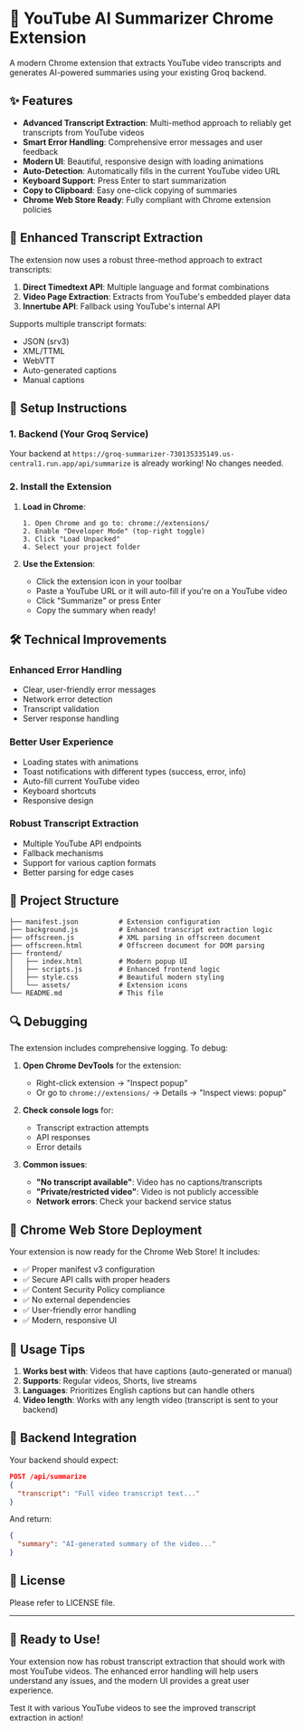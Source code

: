 # 🎥 YouTube AI Summarizer Chrome Extension

A modern Chrome extension that extracts YouTube video transcripts and generates AI-powered summaries using your existing Groq backend.

## ✨ Features

- **Advanced Transcript Extraction**: Multi-method approach to reliably get transcripts from YouTube videos
- **Smart Error Handling**: Comprehensive error messages and user feedback
- **Modern UI**: Beautiful, responsive design with loading animations
- **Auto-Detection**: Automatically fills in the current YouTube video URL
- **Keyboard Support**: Press Enter to start summarization
- **Copy to Clipboard**: Easy one-click copying of summaries
- **Chrome Web Store Ready**: Fully compliant with Chrome extension policies

## 🚀 Enhanced Transcript Extraction

The extension now uses a robust three-method approach to extract transcripts:

1. **Direct Timedtext API**: Multiple language and format combinations
2. **Video Page Extraction**: Extracts from YouTube's embedded player data
3. **Innertube API**: Fallback using YouTube's internal API

Supports multiple transcript formats:
- JSON (srv3)
- XML/TTML
- WebVTT
- Auto-generated captions
- Manual captions

## 🔧 Setup Instructions

### 1. Backend (Your Groq Service)
Your backend at `https://groq-summarizer-730135335149.us-central1.run.app/api/summarize` is already working! No changes needed.

### 2. Install the Extension

1. **Load in Chrome**:
   ```
   1. Open Chrome and go to: chrome://extensions/
   2. Enable "Developer Mode" (top-right toggle)
   3. Click "Load Unpacked"
   4. Select your project folder
   ```

2. **Use the Extension**:
   - Click the extension icon in your toolbar
   - Paste a YouTube URL or it will auto-fill if you're on a YouTube video
   - Click "Summarize" or press Enter
   - Copy the summary when ready!

## 🛠️ Technical Improvements

### Enhanced Error Handling
- Clear, user-friendly error messages
- Network error detection
- Transcript validation
- Server response handling

### Better User Experience
- Loading states with animations
- Toast notifications with different types (success, error, info)
- Auto-fill current YouTube video
- Keyboard shortcuts
- Responsive design

### Robust Transcript Extraction
- Multiple YouTube API endpoints
- Fallback mechanisms
- Support for various caption formats
- Better parsing for edge cases

## 📁 Project Structure

```
├── manifest.json          # Extension configuration
├── background.js          # Enhanced transcript extraction logic
├── offscreen.js           # XML parsing in offscreen document
├── offscreen.html         # Offscreen document for DOM parsing
├── frontend/
│   ├── index.html         # Modern popup UI
│   ├── scripts.js         # Enhanced frontend logic
│   ├── style.css          # Beautiful modern styling
│   └── assets/            # Extension icons
└── README.md              # This file
```

## 🔍 Debugging

The extension includes comprehensive logging. To debug:

1. **Open Chrome DevTools** for the extension:
   - Right-click extension → "Inspect popup"
   - Or go to `chrome://extensions/` → Details → "Inspect views: popup"

2. **Check console logs** for:
   - Transcript extraction attempts
   - API responses
   - Error details

3. **Common issues**:
   - **"No transcript available"**: Video has no captions/transcripts
   - **"Private/restricted video"**: Video is not publicly accessible
   - **Network errors**: Check your backend service status

## 🚀 Chrome Web Store Deployment

Your extension is now ready for the Chrome Web Store! It includes:

- ✅ Proper manifest v3 configuration
- ✅ Secure API calls with proper headers
- ✅ Content Security Policy compliance
- ✅ No external dependencies
- ✅ User-friendly error handling
- ✅ Modern, responsive UI

## 🎯 Usage Tips

1. **Works best with**: Videos that have captions (auto-generated or manual)
2. **Supports**: Regular videos, Shorts, live streams
3. **Languages**: Prioritizes English captions but can handle others
4. **Video length**: Works with any length video (transcript is sent to your backend)

## 🔧 Backend Integration

Your backend should expect:
```json
POST /api/summarize
{
  "transcript": "Full video transcript text..."
}
```

And return:
```json
{
  "summary": "AI-generated summary of the video..."
}
```

## 📄 License

Please refer to LICENSE file.

---

## 🎉 Ready to Use!

Your extension now has robust transcript extraction that should work with most YouTube videos. The enhanced error handling will help users understand any issues, and the modern UI provides a great user experience.

Test it with various YouTube videos to see the improved transcript extraction in action!
